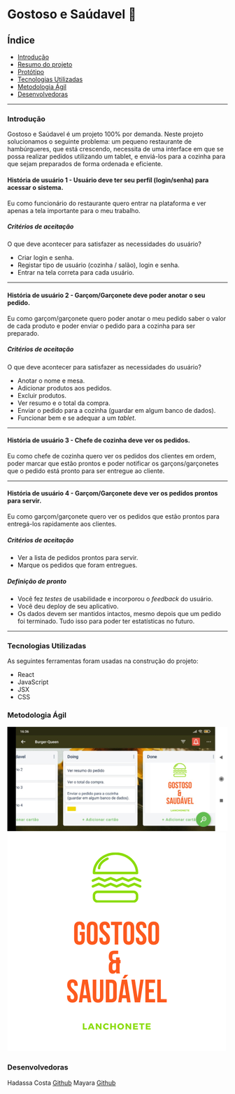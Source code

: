 # Gostoso e Saúdavel :hamburger:


## Índice

* [Introdução](#introdução)
* [Resumo do projeto](#resumo-do-projeto)
* [Protótipo](#protótipo)
* [Tecnologias Utilizadas](#tecnologias-utilizadas)
* [Metodologia Ágil](#metodologia-ágil)
* [Desenvolvedoras](#desenvolvedoras)

---
### Introdução

Gostoso e Saúdavel é um projeto 100% por demanda. Neste projeto solucionamos o seguinte problema: um pequeno restaurante de hambúrgueres, que está crescendo, necessita de uma interface em que se possa realizar pedidos utilizando um tablet, e enviá-los para a cozinha para que sejam preparados de forma ordenada e eficiente.

#### História de usuário 1 - Usuário deve ter seu perfil (login/senha) para acessar o sistema.

Eu como funcionário do restaurante quero entrar na plataforma e ver apenas a tela importante para o meu trabalho.

##### Critérios de aceitação

O que deve acontecer para satisfazer as necessidades do usuário?

- Criar login e senha.
- Registar tipo de usuário (cozinha / salão), login e senha.
- Entrar na tela correta para cada usuário.

---

#### História de usuário 2 - Garçom/Garçonete deve poder anotar o seu pedido.

Eu como garçom/garçonete quero poder anotar o meu pedido saber o valor de cada
produto e poder enviar o pedido para a cozinha para ser preparado.


##### Critérios de aceitação

O que deve acontecer para satisfazer as necessidades do usuário?

- Anotar o nome e mesa.
- Adicionar produtos aos pedidos.
- Excluir produtos.
- Ver resumo e o total da compra.
- Enviar o pedido para a cozinha (guardar em algum banco de dados).
- Funcionar bem e se adequar a um _tablet_.

---

#### História de usuário 3 - Chefe de cozinha deve ver os pedidos.

Eu como chefe de cozinha quero ver os pedidos dos clientes em ordem, poder marcar que estão prontos e poder notificar os garçons/garçonetes que o pedido está pronto para ser entregue ao cliente.

---

#### História de usuário 4 - Garçom/Garçonete deve ver os pedidos prontos para servir.

Eu como garçom/garçonete quero ver os pedidos que estão prontos para entregá-los rapidamente aos clientes.

##### Critérios de aceitação

- Ver a lista de pedidos prontos para servir.
- Marque os pedidos que foram entregues.

##### Definição de pronto

- Você fez _testes_ de usabilidade e incorporou o _feedback_ do usuário.
- Você deu deploy de seu aplicativo.
- Os dados devem ser mantidos intactos, mesmo depois que um pedido foi terminado. Tudo isso para poder ter estatísticas no futuro.

---
### Tecnologias Utilizadas
As seguintes ferramentas foram usadas na construção do projeto:

 - React
 - JavaScript
 - JSX
 - CSS

### Metodologia Ágil
![prototipo-baixa](/metodo.png)
![prototipo-baixa](/gostoso.png)

### Desenvolvedoras
Hadassa Costa [Github](https://github.com/Costahadassa)
Mayara [Github](https://github.com/apretamayara)



